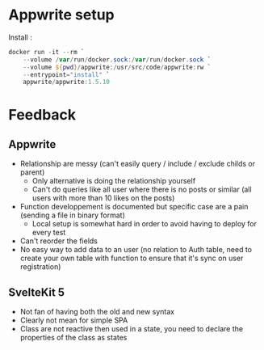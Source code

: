 # Appwrite setup

Install :

```powershell
docker run -it --rm `
    --volume /var/run/docker.sock:/var/run/docker.sock `
    --volume ${pwd}/appwrite:/usr/src/code/appwrite:rw `
    --entrypoint="install" `
    appwrite/appwrite:1.5.10
```

# Feedback

## Appwrite

- Relationship are messy (can't easily query / include / exclude childs or parent)
    - Only alternative is doing the relationship yourself
    - Can't do queries like all user where there is no posts or similar (all users with more than 10 likes on the posts)
- Function developpement is documented but specific case are a pain (sending a file in binary format)
    - Local setup is somewhat hard in order to avoid having to deploy for every test
- Can't reorder the fields
- No easy way to add data to an user (no relation to Auth table, need to create your own table with function to ensure that it's sync on user registration)

## SvelteKit 5

- Not fan of having both the old and new syntax
- Clearly not mean for simple SPA
- Class are not reactive then used in a state, you need to declare the properties of the class as states